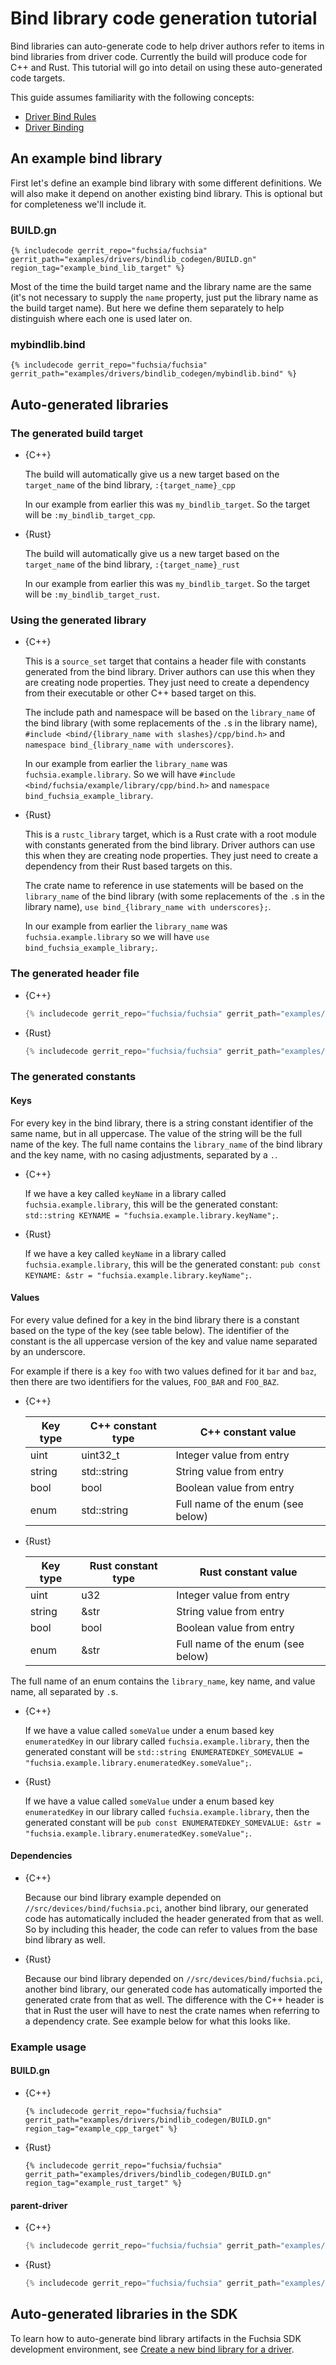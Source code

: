 # Bind library code generation tutorial

Bind libraries can auto-generate code to help driver authors refer to items in
bind libraries from driver code. Currently the build will produce code for C++ and Rust.
This tutorial will go into detail on using these auto-generated code targets.

This guide assumes familiarity with the following concepts:

 * [Driver Bind Rules](/docs/development/drivers/tutorials/bind-rules-tutorial.md)
 * [Driver Binding](/docs/development/drivers/concepts/device_driver_model/driver-binding.md)

## An example bind library

First let's define an example bind library with some different definitions. We will also make it
depend on another existing bind library. This is optional but for completeness we'll include it.

### BUILD.gn

```gn {:.devsite-disable-click-to-copy}
{% includecode gerrit_repo="fuchsia/fuchsia" gerrit_path="examples/drivers/bindlib_codegen/BUILD.gn" region_tag="example_bind_lib_target" %}
```

Most of the time the build target name and the library name are the same (it's
not necessary to supply the `name` property, just put the library name as the build target name).
But here we define them separately to help distinguish where each one is used later on.

### mybindlib.bind

```none {:.devsite-disable-click-to-copy}
{% includecode gerrit_repo="fuchsia/fuchsia" gerrit_path="examples/drivers/bindlib_codegen/mybindlib.bind" %}
```

## Auto-generated libraries

### The generated build target

* {C++}

  The build will automatically give us a new target based on the `target_name` of the bind library,
  `:{target_name}_cpp`

  In our example from earlier this was `my_bindlib_target`. So the target will be
  `:my_bindlib_target_cpp`.

* {Rust}

  The build will automatically give us a new target based on the `target_name` of the bind library,
  `:{target_name}_rust`

  In our example from earlier this was `my_bindlib_target`. So the target will be
  `:my_bindlib_target_rust`.

### Using the generated library

* {C++}

  This is a `source_set` target that contains a header file with constants generated from the
  bind library. Driver authors can use this when they are creating node properties. They just need
  to create a dependency from their executable or other C++ based target on this.

  The include path and namespace will be based on the `library_name` of the bind library (with
  some replacements of the `.`s in the library name),
  `#include <bind/{library_name with slashes}/cpp/bind.h>` and
  `namespace bind_{library_name with underscores}`.

  In our example from earlier the `library_name` was `fuchsia.example.library`. So we will have
  `#include <bind/fuchsia/example/library/cpp/bind.h>` and `namespace bind_fuchsia_example_library`.

* {Rust}

  This is a `rustc_library` target, which is a Rust crate with a root module with constants
  generated from the bind library. Driver authors can use this when they are creating node
  properties. They just need to create a dependency from their Rust based targets on this.

  The crate name to reference in use statements will be based on the `library_name` of the
  bind library (with some replacements of the `.`s in the library name),
  `use bind_{library_name with underscores};`.

  In our example from earlier the `library_name` was `fuchsia.example.library` so we will have
  `use bind_fuchsia_example_library;`.

### The generated header file

* {C++}

  ```cpp {:.devsite-disable-click-to-copy}
  {% includecode gerrit_repo="fuchsia/fuchsia" gerrit_path="examples/drivers/bindlib_codegen/cpp_codegen.h.golden" exclude_regexp="// Copyright.*|// Use of.*|// found in.*" %}
  ```

* {Rust}

  ```rust {:.devsite-disable-click-to-copy}
  {% includecode gerrit_repo="fuchsia/fuchsia" gerrit_path="examples/drivers/bindlib_codegen/rust_codegen.rs.golden" exclude_regexp="// Copyright.*|// Use of.*|// found in.*" %}
  ```

### The generated constants

#### Keys

For every key in the bind library, there is a string constant identifier of the same name,
but in all uppercase. The value of the string will be the full name of the key.
The full name contains the `library_name` of the bind library and the key name, with no
casing adjustments, separated by a `.`.

* {C++}

  If we have a key called `keyName` in a library called `fuchsia.example.library`, this will be the
  generated constant: `std::string KEYNAME = "fuchsia.example.library.keyName";`.

* {Rust}

  If we have a key called `keyName` in a library called `fuchsia.example.library`, this will be the
  generated constant: `pub const KEYNAME: &str = "fuchsia.example.library.keyName";`.

#### Values

For every value defined for a key in the bind library there is a constant based on the type
of the key (see table below). The identifier of the constant is the all uppercase version of
the key and value name separated by an underscore.

For example if there is a key `foo` with two values defined for it `bar` and `baz`, then there are
two identifiers for the values, `FOO_BAR` and `FOO_BAZ`.

* {C++}

  Key type | C++ constant type | C++ constant value
  -------- | ----------------- | ------------------
  uint     | uint32_t          | Integer value from entry
  string   | std::string       | String value from entry
  bool     | bool              | Boolean value from entry
  enum     | std::string       | Full name of the enum (see below)

* {Rust}

  Key type | Rust constant type | Rust constant value
  -------- | ------------------ | ------------------
  uint     | u32                | Integer value from entry
  string   | &str               | String value from entry
  bool     | bool               | Boolean value from entry
  enum     | &str               | Full name of the enum (see below)


The full name of an enum contains the `library_name`, key name, and value name,
all separated by `.`s.

* {C++}

  If we have a value called `someValue` under a enum based key `enumeratedKey` in our library
  called `fuchsia.example.library`, then the generated constant will be
  `std::string ENUMERATEDKEY_SOMEVALUE = "fuchsia.example.library.enumeratedKey.someValue";`.

* {Rust}

  If we have a value called `someValue` under a enum based key `enumeratedKey` in our library
  called `fuchsia.example.library`, then the generated constant will be
  `pub const ENUMERATEDKEY_SOMEVALUE: &str = "fuchsia.example.library.enumeratedKey.someValue";`.

#### Dependencies

* {C++}

  Because our bind library example depended on `//src/devices/bind/fuchsia.pci`, another bind
  library, our generated code has automatically included the header generated from that as well.
  So by including this header, the code can refer to values from the base bind library as well.

* {Rust}

  Because our bind library depended on `//src/devices/bind/fuchsia.pci`, another bind
  library, our generated code has automatically imported the generated crate from that as well.
  The difference with the C++ header is that in Rust the user will have to nest the crate names
  when referring to a dependency crate. See example below for what this looks like.

### Example usage

#### BUILD.gn

* {C++}

  ```gn {:.devsite-disable-click-to-copy}
  {% includecode gerrit_repo="fuchsia/fuchsia" gerrit_path="examples/drivers/bindlib_codegen/BUILD.gn" region_tag="example_cpp_target" %}
  ```

* {Rust}

  ```gn {:.devsite-disable-click-to-copy}
  {% includecode gerrit_repo="fuchsia/fuchsia" gerrit_path="examples/drivers/bindlib_codegen/BUILD.gn" region_tag="example_rust_target" %}
  ```

#### parent-driver

* {C++}

  ```cpp {:.devsite-disable-click-to-copy}
  {% includecode gerrit_repo="fuchsia/fuchsia" gerrit_path="examples/drivers/bindlib_codegen/parent-driver.cc" region_tag="code" %}
  ```

* {Rust}

  ```rust {:.devsite-disable-click-to-copy}
  {% includecode gerrit_repo="fuchsia/fuchsia" gerrit_path="examples/drivers/bindlib_codegen/parent-driver.rs" region_tag="code" %}
  ```

## Auto-generated libraries in the SDK

To learn how to auto-generate bind library artifacts in the Fuchsia SDK
development environment, see
[Create a new bind library for a driver](/docs/development/sdk/create-new-bind-library-for-driver.md).
